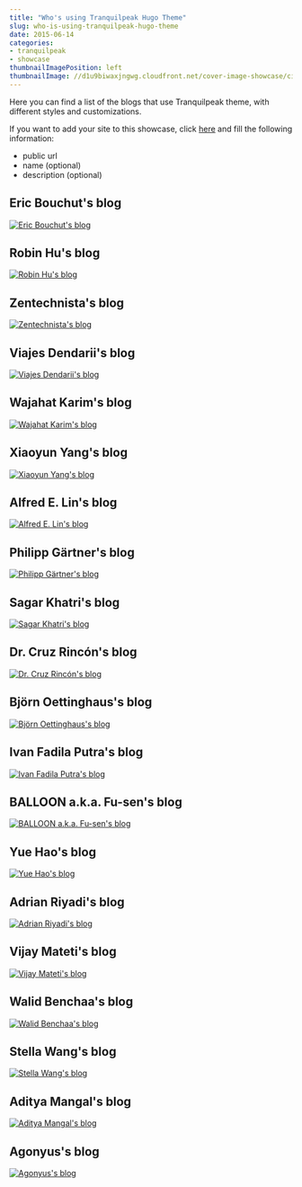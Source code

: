 ```yaml
---
title: "Who's using Tranquilpeak Hugo Theme"
slug: who-is-using-tranquilpeak-hugo-theme
date: 2015-06-14
categories:
- tranquilpeak
- showcase
thumbnailImagePosition: left
thumbnailImage: //d1u9biwaxjngwg.cloudfront.net/cover-image-showcase/city-750.jpg
---
```


Here you can find a list of the blogs that use Tranquilpeak theme, with different styles and customizations.

<!--more-->

If you want to add your site to this showcase, click [here](https://github.com/kakawait/hugo-tranquilpeak-theme/issues/new?title=Add%20my%20blog%20into%20the%20showcase&body=Hey,%20add%20my%20blog%20into%20the%20showcase:) and fill the following information:

- public url
- name (optional)
- description (optional)


## Eric Bouchut's blog

[![Eric Bouchut's blog](http://i.imgur.com/zQmKIKNm.png)](http://ericbouchut.com/)

## Robin Hu's blog

[![Robin Hu's blog](https://i.imgur.com/7SujaMam.png)](http://robinforest.net/)

## Zentechnista's blog

[![Zentechnista's blog](https://i.imgur.com/7zN7WMMm.png)](https://zentechnista.github.io/)

## Viajes Dendarii's blog

[![Viajes Dendarii's blog](https://i.imgur.com/tdXK3kYm.png)](https://dendarii.es)

## Wajahat Karim's blog

[![Wajahat Karim's blog](https://i.imgur.com/9BPoJvdm.png)](https://wajahatkarim.com/)

## Xiaoyun Yang's blog

[![Xiaoyun Yang's blog](https://i.imgur.com/vVRSvhpm.png)](http://xiaoyunyang.github.io/)

## Alfred E. Lin's blog

[![Alfred E. Lin's blog](https://i.imgur.com/lHwsvIJm.png)](http://alfredlin.com/)

## Philipp Gärtner's blog

[![Philipp Gärtner's blog](https://i.imgur.com/Sx6oXnSm.png)](https://philippgaertner.github.io/)

## Sagar Khatri's blog

[![Sagar Khatri's blog](https://i.imgur.com/edZ3PO9m.png)](https://www.ragasirtahk.tk/)

## Dr. Cruz Rincón's blog

[![Dr. Cruz Rincón's blog](https://i.imgur.com/XazQAolm.png)](https://www.cruzrincon.com.ve/)

## Björn Oettinghaus's blog

[![Björn Oettinghaus's blog](https://i.imgur.com/8vSMWIam.png)](https://www.datisticsblog.com/)

## Ivan Fadila Putra's blog

[![Ivan Fadila Putra's blog](https://i.imgur.com/r7tJa2Lm.png)](https://ffadilaputra.github.io/)

## BALLOON a.k.a. Fu-sen's blog

[![BALLOON a.k.a. Fu-sen's blog](https://i.imgur.com/ThaDHyfm.png)](https://balloon.gq/)

## Yue Hao's blog

[![Yue Hao's blog](https://i.imgur.com/CDDrTr4m.png)](https://yueyvettehao.netlify.com/)

## Adrian Riyadi's blog

[![Adrian Riyadi's blog](https://i.imgur.com/s6yB9lFm.png)](https://blog.adrian.id/)

## Vijay Mateti's blog

[![Vijay Mateti's blog](https://i.imgur.com/8LMItYSm.png)](https://vijaymateti.com/)

## Walid Benchaa's blog

[![Walid Benchaa's blog](https://i.imgur.com/8yn9DaOm.png)](https://rekkodo.gitlab.io/)

## Stella Wang's blog

[![Stella Wang's blog](https://i.imgur.com/F0jVpsOm.png)](https://hiwanglong.github.io/)

## Aditya Mangal's blog

[![Aditya Mangal's blog](https://i.imgur.com/FKrnNGlm.png)](https://www.adityamangal.com/)

## Agonyus's blog

[![Agonyus's blog](https://i.imgur.com/P25TDrFm.png)](https://agonyus.com/)
